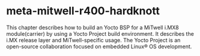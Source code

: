 # meta-mitwell-r400-hardknott
This chapter describes how to build an Yocto BSP for a MiTwell i.MX8 module(carrier) by using a Yocto Project build environment. It describes the i.MX release layer and MiTwell-specific usage. The Yocto Project is an open-source collaboration focused on embedded Linux® OS development. 
